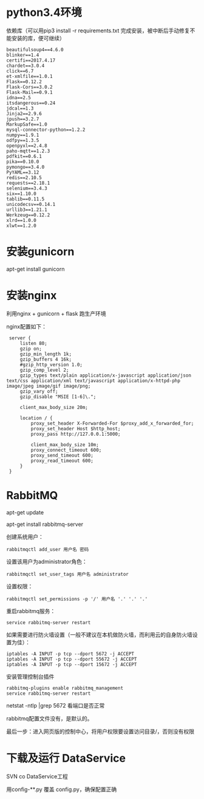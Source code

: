 # python3.4环境

依赖库（可以用pip3 install  -r requirements.txt 完成安装，被中断后手动修复不能安装的库，便可继续）

```
beautifulsoup4==4.6.0
blinker==1.4
certifi==2017.4.17
chardet==3.0.4
click==6.7
et-xmlfile==1.0.1
Flask==0.12.2
Flask-Cors==3.0.2
Flask-Mail==0.9.1
idna==2.5
itsdangerous==0.24
jdcal==1.3
Jinja2==2.9.6
jpush==3.2.7
MarkupSafe==1.0
mysql-connector-python==1.2.2
numpy==1.9.1
odfpy==1.3.5
openpyxl==2.4.8
paho-mqtt==1.2.3
pdfkit==0.6.1
pika==0.10.0
pymongo==3.4.0
PyYAML==3.12
redis==2.10.5
requests==2.18.1
selenium==3.4.3
six==1.10.0
tablib==0.11.5
unicodecsv==0.14.1
urllib3==1.21.1
Werkzeug==0.12.2
xlrd==1.0.0
xlwt==1.2.0
```

# 安装gunicorn

apt-get install gunicorn

# 安装nginx

利用nginx + gunicorn + flask 跑生产环境

nginx配置如下：

```
 server {
     listen 80;
     gzip on;
     gzip_min_length 1k;
     gzip_buffers 4 16k;
     #gzip_http_version 1.0;
     gzip_comp_level 2;
     gzip_types text/plain application/x-javascript application/json text/css application/xml text/javascript application/x-httpd-php image/jpeg image/gif image/png;
     gzip_vary off;
     gzip_disable "MSIE [1-6]\.";

     client_max_body_size 20m;

     location / {
         proxy_set_header X-Forwarded-For $proxy_add_x_forwarded_for;
         proxy_set_header Host $http_host;
         proxy_pass http://127.0.0.1:5000;

         client_max_body_size 10m;
         proxy_connect_timeout 600;
         proxy_send_timeout 600;
         proxy_read_timeout 600;
     }
 }
```

# RabbitMQ

apt-get update

apt-get install rabbitmq-server

创建系统用户：

```
rabbitmqctl add_user 用户名 密码
```

设置该用户为administrator角色：

```
rabbitmqctl set_user_tags 用户名 administrator
```

设置权限：

```
rabbitmqctl set_permissions -p '/' 用户名 '.' '.' '.'
```

重启rabbitmq服务：

```
service rabbitmq-server restart
```

如果需要进行防火墙设置（一般不建议在本机做防火墙，而利用云的自身防火墙设置为佳）：

```
iptables -A INPUT -p tcp --dport 5672 -j ACCEPT 
iptables -A INPUT -p tcp --dport 55672 -j ACCEPT 
iptables -A INPUT -p tcp --dport 15672 -j ACCEPT
```

安装管理控制台插件

```
rabbitmq-plugins enable rabbitmq_management 
service rabbitmq-server restart
```

netstat -ntlp \|grep 5672 看端口是否正常

rabbitmq配置文件没有，是默认的。

最后一步：进入网页版的控制中心，将用户权限要设置访问目录/，否则没有权限

# 下载及运行 DataService

SVN co DataService工程

用config-\*\*.py 覆盖 config.py，确保配置正确

